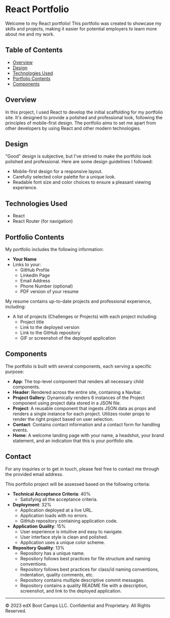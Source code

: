 # React Portfolio

Welcome to my React portfolio! This portfolio was created to showcase my skills and projects, making it easier for potential employers to learn more about me and my work.

## Table of Contents

- [Overview](#overview)
- [Design](#design)
- [Technologies Used](#technologies-used)
- [Portfolio Contents](#portfolio-contents)
- [Components](#components)

## Overview

In this project, I used React to develop the initial scaffolding for my portfolio site. It's designed to provide a polished and professional look, following the principles of mobile-first design. The portfolio aims to set me apart from other developers by using React and other modern technologies.

## Design

"Good" design is subjective, but I've strived to make the portfolio look polished and professional. Here are some design guidelines I followed:

- Mobile-first design for a responsive layout.
- Carefully selected color palette for a unique look.
- Readable font size and color choices to ensure a pleasant viewing experience.

## Technologies Used

- React
- React Router (for navigation)

## Portfolio Contents

My portfolio includes the following information:

- **Your Name**
- Links to your:
  - GitHub Profile
  - LinkedIn Page
  - Email Address
  - Phone Number (optional)
  - PDF version of your resume

My resume contains up-to-date projects and professional experience, including:

- A list of projects (Challenges or Projects) with each project including:
  - Project title
  - Link to the deployed version
  - Link to the GitHub repository
  - GIF or screenshot of the deployed application

## Components

The portfolio is built with several components, each serving a specific purpose:

- **App**: The top-level component that renders all necessary child components.
- **Header**: Rendered across the entire site, containing a Navbar.
- **Project Gallery**: Dynamically renders 6 instances of the Project component using project data stored in a JSON file.
- **Project**: A reusable component that ingests JSON data as props and renders a single instance for each project. Utilizes router props to render the right project based on user selection.
- **Contact**: Contains contact information and a contact form for handling events.
- **Home**: A welcome landing page with your name, a headshot, your brand statement, and an indication that this is your portfolio site.

## Contact

For any inquiries or to get in touch, please feel free to contact me through the provided email address.

This portfolio project will be assessed based on the following criteria:

- **Technical Acceptance Criteria**: 40%
  - Satisfying all the acceptance criteria.
- **Deployment**: 32%
  - Application deployed at a live URL.
  - Application loads with no errors.
  - GitHub repository containing application code.
- **Application Quality**: 15%
  - User experience is intuitive and easy to navigate.
  - User interface style is clean and polished.
  - Application uses a unique color scheme.
- **Repository Quality**: 13%
  - Repository has a unique name.
  - Repository follows best practices for file structure and naming conventions.
  - Repository follows best practices for class/id naming conventions, indentation, quality comments, etc.
  - Repository contains multiple descriptive commit messages.
  - Repository contains a quality README file with a description, screenshot, and link to the deployed application.

---

© 2023 edX Boot Camps LLC. Confidential and Proprietary. All Rights Reserved.
